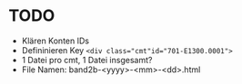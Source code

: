 # TODO

* Klären Konten IDs
* Defininieren Key `<div class="cmt"id="701-E1300.0001">`
* 1 Datei pro cmt, 1 Datei insgesamt?
* File Namen: band2b-&lt;yyyy&gt;-&lt;mm&gt;-&lt;dd&gt;.html
